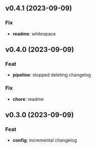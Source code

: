 ## v0.4.1 (2023-09-09)

### Fix

- **readme**: whitespace

## v0.4.0 (2023-09-09)

### Feat

- **pipeline**: stopped deleting changelog

### Fix

- **chore**: readme

## v0.3.0 (2023-09-09)

### Feat

- **config**: incremental changelog

